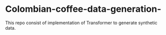 # Colombian-coffee-data-generation-
This repo consist of implementation of Transformer to generate synthetic data.
